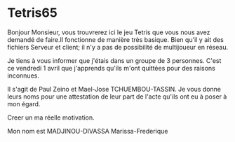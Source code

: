 # Tetris65

Bonjour Monsieur, vous trouvrerez ici le jeu Tetris que vous nous avez demandé de faire.Il fonctionne de manière très basique. Bien qu'il y ait des fichiers Serveur et client; il n'y a pas de possibilité de multijoueur en réseau.

Je tiens à vous informer que j'étais dans un groupe de 3 personnes. C'est ce vendredi 1 avril que j'apprends qu'ils m'ont quittées pour des raisons inconnues. 

Il s'agit de Paul Zeino et Mael-Jose TCHUEMBOU-TASSIN. Je vous donne leurs noms pour une attestation de leur part de l'acte qu'ils ont eu à poser à mon égard. 

Creer un ma réelle motivation.


Mon nom est MADJINOU-DIVASSA Marissa-Frederique

